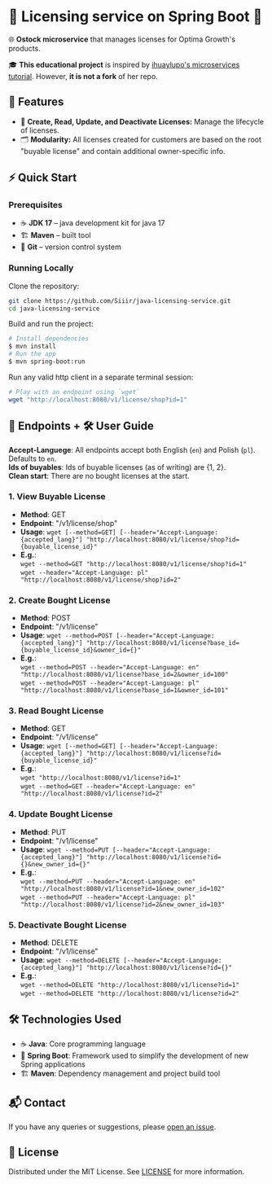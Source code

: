 # 📜 Licensing service on Spring Boot 🍃

🌐 **Ostock microservice** that manages licenses for Optima Growth's products.

🎓 **This educational project** is inspired by [ihuaylupo's microservices tutorial](https://github.com/ihuaylupo/manning-smia). However, **it is not a fork** of her repo.


## 🌟 Features

- 🔧 **Create, Read, Update, and Deactivate Licenses:** Manage the lifecycle of licenses.
- 🗂  **Modularity:** All licenses created for customers are based on the root "buyable license" and contain additional owner-specific info.


## ⚡ Quick Start

### Prerequisites
* ☕ **JDK 17** – java development kit for java 17
* 🏗️  **Maven** – built tool
* 🐙 **Git** – version control system

### Running Locally

Clone the repository:

```bash
git clone https://github.com/Siiir/java-licensing-service.git
cd java-licensing-service
```

Build and run the project:  
```bash
# Install dependencies
$ mvn install
# Run the app
$ mvn spring-boot:run
```

Run any valid http client in a separate terminal session:
```bash
# Play with an endpoint using `wget`
wget "http://localhost:8080/v1/license/shop?id=1"
```  


## 📝 Endpoints + 🛠️ User Guide

**Accept-Languege**: All endpoints accept both English (`en`) and Polish (`pl`). Defaults to `en`.  
**Ids of buyables**: Ids of buyable licenses (as of writing) are {1, 2}.  
**Clean start**: There are no bought licenses at the start. 

### 1. **View Buyable License**
- **Method**: GET
- **Endpoint**: "/v1/license/shop"
- **Usage**: 
  `wget [--method=GET] [--header="Accept-Language: {accepted_lang}"] "http://localhost:8080/v1/license/shop?id={buyable_license_id}"`  
- **E.g.**:  
  `wget --method=GET "http://localhost:8080/v1/license/shop?id=1"`  
  `wget --header="Accept-Language: pl" "http://localhost:8080/v1/license/shop?id=2"`  

### 2. **Create Bought License**
- **Method**: POST
- **Endpoint**: "/v1/license"
- **Usage**: 
  `wget --method=POST [--header="Accept-Language: {accepted_lang}"] "http://localhost:8080/v1/license?base_id={buyable_license_id}&owner_id={}"`  
- **E.g.**:  
  `wget --method=POST --header="Accept-Language: en" "http://localhost:8080/v1/license?base_id=2&owner_id=100"`  
  `wget --method=POST --header="Accept-Language: pl" "http://localhost:8080/v1/license?base_id=1&owner_id=101"`  

### 3. **Read Bought License**
- **Method**: GET
- **Endpoint**: "/v1/license"
- **Usage**: 
  `wget [--method=GET] [--header="Accept-Language: {accepted_lang}"] "http://localhost:8080/v1/license?id={buyable_license_id}"`  
- **E.g.**:  
  `wget "http://localhost:8080/v1/license?id=1"`  
  `wget --method=GET --header="Accept-Language: en" "http://localhost:8080/v1/license?id=2"`  

### 4. **Update Bought License**
- **Method**: PUT
- **Endpoint**: "/v1/license"
- **Usage**: 
  `wget --method=PUT [--header="Accept-Language: {accepted_lang}"] "http://localhost:8080/v1/license?id={}&new_owner_id={}"`  
- **E.g.**:  
  `wget --method=PUT --header="Accept-Language: en" "http://localhost:8080/v1/license?id=1&new_owner_id=102"`  
  `wget --method=PUT --header="Accept-Language: pl" "http://localhost:8080/v1/license?id=2&new_owner_id=103"`  

### 5. **Deactivate Bought License**
- **Method**: DELETE
- **Endpoint**: "/v1/license"
- **Usage**: 
  `wget --method=DELETE [--header="Accept-Language: {accepted_lang}"] "http://localhost:8080/v1/license?id={}"`  
- **E.g.**:  
  `wget --method=DELETE "http://localhost:8080/v1/license?id=1"`  
  `wget --method=DELETE "http://localhost:8080/v1/license?id=2"`  


## 🛠 Technologies Used

- ☕ **Java**: Core programming language
- 🍃 **Spring Boot**: Framework used to simplify the development of new Spring applications
- 🏗️  **Maven**: Dependency management and project build tool


## 📬 Contact

If you have any queries or suggestions, please [open an issue](https://github.com/Siiir/java-licensing-service/issues).


## 📝 License

Distributed under the MIT License. See [LICENSE](./LICENSE) for more information.
